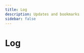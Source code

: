 ```yaml
---
title: Log
description: Updates and bookmarks
sidebar: false
---
```


<script setup>
import { computed } from 'vue'
import LogFeed from '../.vitepress/theme/components/log/LogFeed.vue'
import { useData } from 'vitepress'

// Get the log entries data from theme config
const { theme } = useData();
const logEntries = computed(() => theme.value.logEntries || [])

// Calculate number of entries by type
const totalEntries = computed(() => logEntries.value.length);
const sessionEntries = computed(() => logEntries.value.filter(entry => entry.isClaudeSession));
const regularEntries = computed(() => logEntries.value.filter(entry => !entry.isClaudeSession));
</script>

# Log

<LogFeed :entries="logEntries" />

<style scoped>
.log-intro {
  margin: 1.5rem 0 3rem;
  font-size: 1.1rem;
  color: var(--vp-c-text-2);
  max-width: 800px;
}

.log-stats {
  display: flex;
  gap: 2rem;
  margin-top: 1.5rem;
}

.stat-item {
  display: flex;
  flex-direction: column;
  align-items: center;
  background-color: var(--vp-c-bg-soft);
  padding: 1rem;
  border-radius: 8px;
  min-width: 120px;
}

.stat-value {
  font-size: 2rem;
  font-weight: 600;
  color: var(--vp-c-brand);
}

.stat-label {
  font-size: 0.9rem;
  color: var(--vp-c-text-2);
  margin-top: 0.5rem;
}

@media (max-width: 640px) {
  .log-stats {
    flex-direction: column;
    gap: 1rem;
  }
  
  .stat-item {
    flex-direction: row;
    justify-content: space-between;
    width: 100%;
    padding: 0.75rem 1rem;
  }
  
  .stat-value {
    font-size: 1.5rem;
  }
  
  .stat-label {
    margin-top: 0;
    margin-left: 1rem;
  }
}
</style>